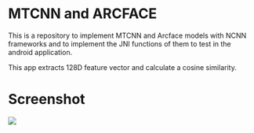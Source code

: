# MTCNN and ARCFACE

This is a repository to implement MTCNN and Arcface models with NCNN frameworks and to implement the JNI functions of them to test in the android application.

This app extracts 128D feature vector and calculate a cosine similarity.

# Screenshot
![](example.png)

